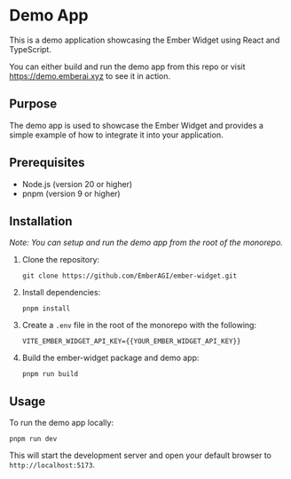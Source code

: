 # Demo App

This is a demo application showcasing the Ember Widget using React and TypeScript.

You can either build and run the demo app from this repo or visit https://demo.emberai.xyz to see it in action.

## Purpose

The demo app is used to showcase the Ember Widget and provides a simple example of how to integrate it into your application.

## Prerequisites

- Node.js (version 20 or higher)
- pnpm (version 9 or higher)

## Installation

_Note: You can setup and run the demo app from the root of the monorepo._

1. Clone the repository:
   ```
   git clone https://github.com/EmberAGI/ember-widget.git
   ```

2. Install dependencies:
   ```
   pnpm install
   ```

3. Create a `.env` file in the root of the monorepo with the following:
   ```
   VITE_EMBER_WIDGET_API_KEY={{YOUR_EMBER_WIDGET_API_KEY}}
   ```

4. Build the ember-widget package and demo app:
   ```
   pnpm run build
   ```

## Usage

To run the demo app locally:

```
pnpm run dev
```

This will start the development server and open your default browser to `http://localhost:5173`.
